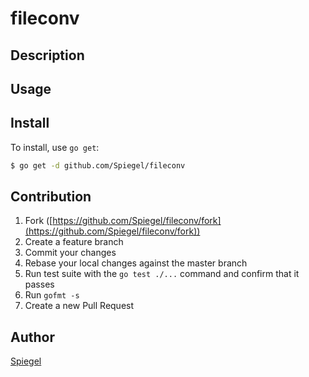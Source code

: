 # fileconv



## Description

## Usage

## Install

To install, use `go get`:

```bash
$ go get -d github.com/Spiegel/fileconv
```

## Contribution

1. Fork ([https://github.com/Spiegel/fileconv/fork](https://github.com/Spiegel/fileconv/fork))
1. Create a feature branch
1. Commit your changes
1. Rebase your local changes against the master branch
1. Run test suite with the `go test ./...` command and confirm that it passes
1. Run `gofmt -s`
1. Create a new Pull Request

## Author

[Spiegel](https://github.com/Spiegel)
